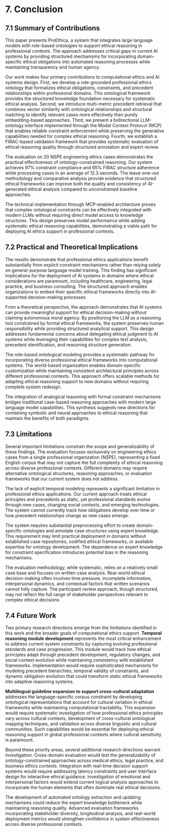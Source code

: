 # 7. Conclusion

## 7.1 Summary of Contributions

This paper presents ProEthica, a system that integrates large language models with role-based ontologies to support ethical reasoning in professional contexts. The approach addresses critical gaps in current AI systems by providing structured mechanisms for incorporating domain-specific ethical obligations into automated reasoning processes while maintaining transparency and human agency.

Our work makes four primary contributions to computational ethics and AI systems design. First, we develop a role-grounded professional ethics ontology that formalizes ethical obligations, constraints, and precedent relationships within professional domains. This ontological framework provides the structured knowledge foundation necessary for systematic ethical analysis. Second, we introduce multi-metric precedent retrieval that combines vector similarity with ontological relationships and structural matching to identify relevant cases more effectively than purely embedding-based approaches. Third, we present a bidirectional LLM-ontology interface implemented through the Model Context Protocol (MCP) that enables reliable constraint enforcement while preserving the generative capabilities needed for complex ethical reasoning. Fourth, we establish a FIRAC-based validation framework that provides systematic evaluation of ethical reasoning quality through structured annotation and expert review.

The evaluation on 20 NSPE engineering ethics cases demonstrates the practical effectiveness of ontology-constrained reasoning. Our system achieves 97% constraint compliance and 95% FIRAC structure adherence while processing cases in an average of 12.3 seconds. The leave-one-out methodology and comparative analysis provide evidence that structured ethical frameworks can improve both the quality and consistency of AI-generated ethical analysis compared to unconstrained baseline approaches.

The technical implementation through MCP-enabled architecture proves that complex ontological constraints can be effectively integrated with modern LLMs without requiring direct model access to knowledge structures. This design preserves model performance while adding systematic ethical reasoning capabilities, demonstrating a viable path for deploying AI ethics support in professional contexts.

## 7.2 Practical and Theoretical Implications

The results demonstrate that professional ethics applications benefit substantially from explicit constraint mechanisms rather than relying solely on general-purpose language model training. This finding has significant implications for the deployment of AI systems in domains where ethical considerations are paramount, including healthcare, engineering, legal practice, and business consulting. The structured approach enables organizations to embed their specific ethical frameworks directly into AI-supported decision-making processes.

From a theoretical perspective, the approach demonstrates that AI systems can provide meaningful support for ethical decision-making without claiming autonomous moral agency. By positioning the LLM as a reasoning tool constrained by formal ethical frameworks, the system preserves human responsibility while providing structured analytical support. This design addresses fundamental concerns about delegating ethical judgment to AI systems while leveraging their capabilities for complex text analysis, precedent identification, and reasoning structure generation.

The role-based ontological modeling provides a systematic pathway for incorporating diverse professional ethical frameworks into computational systems. The world-based organization enables domain-specific customization while maintaining consistent architectural principles across different professional contexts. This approach offers scalable methods for adapting ethical reasoning support to new domains without requiring complete system redesign.

The integration of analogical reasoning with formal constraint mechanisms bridges traditional case-based reasoning approaches with modern large language model capabilities. This synthesis suggests new directions for combining symbolic and neural approaches to ethical reasoning that maintain the benefits of both paradigms.

## 7.3 Limitations

Several important limitations constrain the scope and generalizability of these findings. The evaluation focuses exclusively on engineering ethics cases from a single professional organization (NSPE), representing a fixed English corpus that may not capture the full complexity of ethical reasoning across diverse professional contexts. Different domains may require alternative ontological structures, reasoning approaches, or evaluation frameworks that our current system does not address.

The lack of explicit temporal modeling represents a significant limitation in professional ethics applications. Our current approach treats ethical principles and precedents as static, yet professional standards evolve through new cases, changing social contexts, and emerging technologies. The system cannot currently track how obligations develop over time or how precedent relationships change as new cases emerge.

The system requires substantial preprocessing effort to create domain-specific ontologies and annotate case structures using expert knowledge. This requirement may limit practical deployment in domains without established case repositories, codified ethical frameworks, or available expertise for ontology development. The dependence on expert knowledge for constraint specification introduces potential bias in the reasoning mechanisms.

The evaluation methodology, while systematic, relies on a relatively small case base and focuses on written case analysis. Real-world ethical decision-making often involves time pressure, incomplete information, interpersonal dynamics, and contextual factors that written scenarios cannot fully capture. The participant review approach, though structured, may not reflect the full range of stakeholder perspectives relevant to complex ethical decisions.

## 7.4 Future Work

Two primary research directions emerge from the limitations identified in this work and the broader goals of computational ethics support. **Temporal reasoning module development** represents the most critical enhancement to address current system constraints by capturing evolving professional standards and case progression. This module would track how ethical principles adapt through precedent development, regulatory changes, and social context evolution while maintaining consistency with established frameworks. Implementation would require sophisticated mechanisms for modeling precedent hierarchies, temporal validity of constraints, and dynamic obligation evolution that could transform static ethical frameworks into adaptive reasoning systems.

**Multilingual guideline expansion to support cross-cultural adaptation** addresses the language-specific corpus constraint by developing ontological representations that account for cultural variation in ethical frameworks while maintaining computational tractability. This expansion would require systematic investigation of how professional ethics principles vary across cultural contexts, development of cross-cultural ontological mapping techniques, and validation across diverse linguistic and cultural communities. Such capabilities would be essential for deploying ethical reasoning support in global professional contexts where cultural sensitivity is paramount.

Beyond these priority areas, several additional research directions warrant investigation. Cross-domain evaluation would test the generalizability of ontology-constrained approaches across medical ethics, legal practice, and business ethics contexts. Integration with real-time decision support systems would require addressing latency constraints and user interface design for interactive ethical guidance. Investigation of emotional and interpersonal factors would extend current logical analysis approaches to incorporate the human elements that often dominate real ethical decisions.

The development of automated ontology extraction and updating mechanisms could reduce the expert knowledge bottleneck while maintaining reasoning quality. Advanced evaluation frameworks incorporating stakeholder diversity, longitudinal analysis, and real-world deployment metrics would strengthen confidence in system effectiveness across diverse professional contexts.